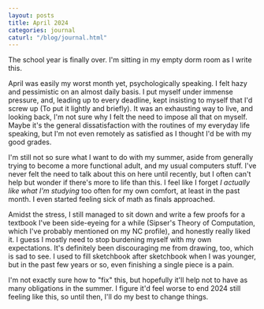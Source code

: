 ```yaml
---
layout: posts
title: April 2024
categories: journal
caturl: "/blog/journal.html"
---
```

The school year is finally over. I'm sitting in my empty dorm room as I write this.

April was easily my worst month yet, psychologically speaking. I felt hazy and pessimistic on an almost daily basis. I put myself under immense pressure, and, leading up to every deadline, kept insisting to myself that I'd screw up (To put it lightly and briefly). It was an exhausting way to live, and looking back, I'm not sure why I felt the need to impose all that on myself. Maybe it's the general dissatisfaction with the routines of my everyday life speaking, but I'm not even remotely as satisfied as I thought I'd be with my good grades.

I'm still not so sure what I want to do with my summer, aside from generally trying to become a more functional adult, and my usual computers stuff. I've never felt the need to talk about this on here until recently, but I often can't help but wonder if there's more to life than this. I feel like I forget <i>I actually like what I'm studying</i> too often for my own comfort, at least in the past month. I even started feeling sick of math as finals approached.

Amidst the stress, I still managed to sit down and write a few proofs for a textbook I've been side-eyeing for a while (Sipser's Theory of Computation, which I've probably mentioned on my NC profile), and honestly really liked it. I guess I mostly need to stop burdening myself with my own expectations. It's definitely been discouraging me from drawing, too, which is sad to see. I used to fill sketchbook after sketchbook when I was younger, but in the past few years or so, even finishing a single piece is a pain.

I'm not exactly sure how to "fix" this, but hopefully it'll help not to have as many obligations in the summer. I figure it'd feel worse to end 2024 still feeling like this, so until then, I'll do my best to change things.